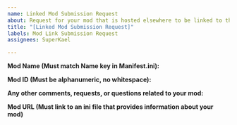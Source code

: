 ```yaml
---
name: Linked Mod Submission Request
about: Request for your mod that is hosted elsewhere to be linked to the repository
title: "[Linked Mod Submission Request]"
labels: Mod Link Submission Request
assignees: SuperKael

---
```


**Mod Name (Must match Name key in Manifest.ini):**


**Mod ID (Must be alphanumeric, no whitespace):**


**Any other comments, requests, or questions related to your mod:**


**Mod URL (Must link to an ini file that provides information about your mod)**
